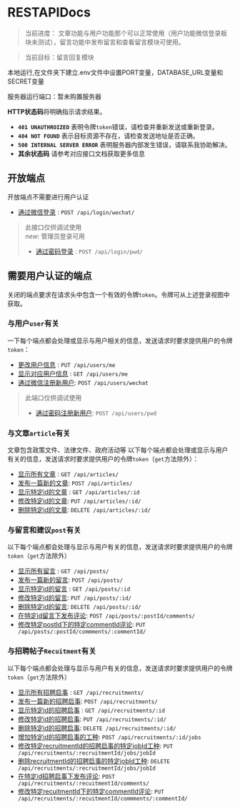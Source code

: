 # RESTAPIDocs

> 当前进度： 文章功能与用户功能那个可以正常使用（用户功能微信登录板块未测试），留言功能中发布留言和查看留言模块可使用。

> 当前目标：留言回复模块

本地运行,在文件夹下建立.env文件中设置PORT变量，DATABASE_URL变量和SECRET变量

服务器运行端口：暂未购置服务器

**HTTP状态码**将明确指示请求结果。
- **`401 UNAUTHROIZED`** 表明令牌`token`错误，请检查并重新发送或重新登录。
- **`404 NOT FOUND`** 表示目标资源不存在，请检查发送地址是否正确。
- **`500 INTERNAL SERVER ERROR`** 表明服务器内部发生错误，请联系我协助解决。
- **其余状态码** 请参考对应接口文档获取更多信息

## 开放端点

开放端点不需要进行用户认证

* [通过微信登录](./apidocs/login/login-wechat.md) : `POST /api/login/wechat/`
> 此接口仅供调试使用<br>
> *new*: 管理员登录可用
> * [通过密码登录](./apidocs/login/login-pwd.md) : `POST /api/login/pwd/` 


## 需要用户认证的端点

关闭的端点要求在请求头中包含一个有效的令牌`token`。令牌可从上述登录视图中获取。

### 与用户`user`有关

一下每个端点都会处理或显示与用户相关的信息，发送请求时要求提供用户的令牌`token`：
<!-- * [获取所有用户信息](./apidocs/user/get.md):
`GET /api/users` -->
* [更改用户信息](./apidocs/user/me/put.md) : `PUT /api/users/me`
* [显示对应用户信息](./apidocs/user/me/get.md) : `GET /api/users/me`
* [通过微信注册新用户](./apidocs/user/post/post-wechat.md): `POST /api/users/wechat`
> 此端口仅供调试使用
> * [通过密码注册新用户](./apidocs/user/post/post-pwd.md): `POST /api/users/pwd`

### 与文章`article`有关

文章包含政策文件、法律文件、政府活动等
以下每个端点都会处理或显示与用户有关的信息，发送请求时要求提供用户的令牌`token`（`get`方法除外）：

* [显示所有文章](./apidocs/article/get.md) : `GET /api/articles/`
* [发布一篇新的文章](./apidocs/article/post.md): `POST /api/articles/`
* [显示特定id的文章](./apidocs/article/id/get.md) : `GET /api/articles/:id`
* [修改特定id的文章](./apidocs/article/id/put.md): `PUT /api/articles/:id/`
* [删除特定id的文章](./apidocs/article/id/delete.md): `DELETE /api/articles/:id/`

### 与留言和建议`post`有关

以下每个端点都会处理与显示与用户有关的信息，发送请求时要求提供用户的令牌`token`（`get`方法除外）

* [显示所有留言](./apidocs/post/get.md) : `GET /api/posts/`
* [发布一篇新的留言](./apidocs/post/post.md): `POST /api/posts/`
* [显示特定id的留言](./apidocs/post/postId/get.md) : `GET /api/posts/:id`
* [修改特定id的留言](./apidocs/post/postId/put.md): `PUT /api/posts/:id/`
* [删除特定id的留言](./apidocs/post/postId/delete.md): `DELETE /api/posts/:id/`
* [在特定id留言下发布评论](./apidocs/post/postId/comment/post.md): `POST /api/posts/:postId/comments/`
* [修改特定postId下的特定commentId评论](./apidocs/post/postId/comment/put.md): `PUT /api/posts/:postId/commments/:commentId/`
<!-- * [删除postId下的特定commentId评论](): `DELETE /api/posts/:postId/commments/:commentId/` -->

### 与招聘帖子`Recuitment`有关
以下每个端点都会处理与显示与用户有关的信息，发送请求时要求提供用户的令牌`token`（`get`方法除外）
* [显示所有招聘启事](./apidocs/recruitment/get.md) : `GET /api/recruitments/`
* [发布一篇新的招聘启事](./apidocs/recruitment/post.md): `POST /api/recruitments/`
* [显示特定id的招聘启事](./apidocs/recruitment/recuitmentId/get.md) : `GET /api/recruitments/:id`
* [修改特定id的招聘启事](./apidocs/recruitment/recuitmentId/put.md): `PUT /api/recruitments/:id/`
* [删除特定id的招聘启事](./apidocs/recruitment/recuitmentId/delete.md): `DELETE /api/recruitments/:id/`
* [增加特定id的招聘启事的工种](./apidocs/recruitment/recuitmentId/job/post.md): `POST /api/recruitments/:id/jobs`
* [修改特定recruitmentId的招聘启事的特定jobId工种](./apidocs/recruitment/recuitmentId/job/put.md): `PUT /api/recruitments/:recruitmentId/jobs/jobId`
* [删除recruitmentId的招聘启事的特定jobId工种](./apidocs/recruitment/recuitmentId/job/delete.md): `DELETE /api/recruitments/:recruitmentId/jobs/jobId`
* [在特定id招聘启事下发布评论](./apidocs/recruitment//recuitmentId/comment/post.md): `POST /api/recruitments/:recuitmentId/comments/`
* [修改特定recuitmentId下的特定commentId评论](./apidocs/recruitment/recuitmentId/comment/put.md): `PUT /api/recruitments/:recuitmentId/commments/:commentId/`
<!-- * [删除recuitmentId下的特定commentId评论](): `DELETE /api/recruitments/:recuitmentId/commments/:commentId/` -->